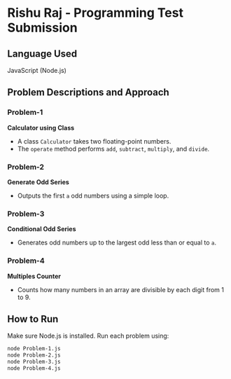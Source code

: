 # Rishu Raj - Programming Test Submission

## Language Used
JavaScript (Node.js)

## Problem Descriptions and Approach

### Problem-1
**Calculator using Class**
- A class `Calculator` takes two floating-point numbers.
- The `operate` method performs `add`, `subtract`, `multiply`, and `divide`.

### Problem-2
**Generate Odd Series**
- Outputs the first `a` odd numbers using a simple loop.

### Problem-3
**Conditional Odd Series**
- Generates odd numbers up to the largest odd less than or equal to `a`.

### Problem-4
**Multiples Counter**
- Counts how many numbers in an array are divisible by each digit from 1 to 9.

## How to Run
Make sure Node.js is installed. Run each problem using:

```bash
node Problem-1.js
node Problem-2.js
node Problem-3.js
node Problem-4.js
